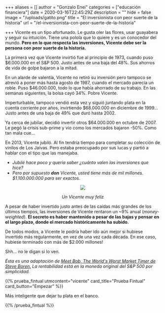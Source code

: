 +++
aliases = []
author = "Gonzalo Enei"
categories = ["educación financiera"]
date = 2020-03-16T22:45:29Z
description = ""
hide = false
image = "/uploads/gatito.png"
title = "El inversionista con peor suerte de la historia"
url = "/el-inversionista-con-peor-suerte-de-la-historia"

+++
Vicente es un tipo afortunado. Le gusta oler las flores, usar guayabera y seguir su intuición. Tiene una polola que lo quiere y es un conocedor del mundo. **Pero en lo que respecta las inversiones, Vicente debe ser la persona con peor suerte de la historia.**

La primera vez que Vicente invirtió fue al principio de 1973, cuando puso $6.000.000 en el S&P 500. Justo antes de una baja del 48%. Sus ahorros de vida de golpe bajaron a la mitad.

En un alarde de valentía, Vicente no retiró su inversión pero tampoco se atrevió a poner más hasta agosto de 1987, cuando el mercado parecía un roble. Puso $46.000.000, todo lo que había ahorrado de su trabajo. En las semanas siguientes, la bolsa cayó 34%. Pobre Vicente.

Imperturbable, tampoco vendió esta vez y siguió juntando plata en la cuenta corriente por años, invirtiendo $68.000.000 en diciembre de 1999… Justo antes de una baja de 49% que duró hasta 2002.

Ya cerca de jubilar, decidió invertir otros $64.000.000 en octubre de 2007. Le pegó la crisis sub-prime y vio como los mercados bajaron -50%. Como tan mala cue...

En 2013, Vicente jubiló. Al fin tendría tiempo para completar su colección de vinilos de Los Jaivas. Pero estaba preocupado por sus lucas y partió a hablar con el tipo que las manejaba.

* _Jubilé hace poco y quería saber ¿cuánto valen las inversiones que hice?_
* _Pero por supuesto **don** Vicente, usted tiene más de mil millones. $1.100.000.000 para ser exactos._

<div style="text-align:center">

<figure>

<img src="/uploads/vicente.gif">

<em> Un Vicente muy feliz </em>
  
</figure>

</div>


A pesar de haber invertido justo antes de las caídas más grandes de los últimos tiempos, las inversiones de Vicente rentaron un \~9% anual (_money-weighted_). **El secreto es haber mantenido a pesar de las bajas y pensar en el largo plazo, donde el mercado históricamente ha subido.**  
  
De todos modos, a Vicente le podría haber ido aún mejor si hubiese invertido más regularmente, en vez de una vez cada década. En ese caso, hubiese terminado con más de $2.000 millones!

Shh… no le digan si lo ven.

_Ésta es una adaptación de_ [_Meet Bob, The World's Worst Market Timer de Steve Boren._](https://prosperion.us/commentary/meet-bob-worlds-worst-market-timer/) _La rentabilidad está en la moneda original del S&P 500 por simplicidad._



{{% prueba_fintual
utmcontent="vicente"
card_title="Prueba Fintual"
card_button="Empezar" %}}

Más inteligente que dejar tu plata en el banco.

{{% /prueba_fintual %}}